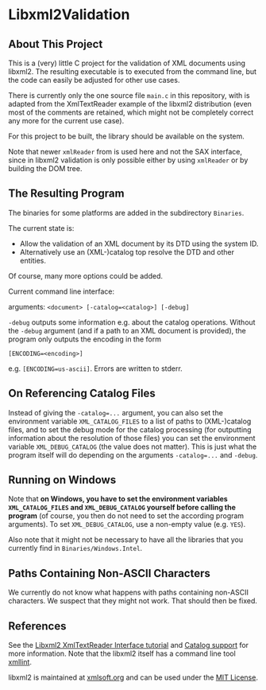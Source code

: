 # Libxml2Validation

## About This Project

This is a (very) little C project for the validation of XML documents using libxml2. The resulting executable is to executed from the command line, but the code can easily be adjusted for other use cases.

There is currently only the one source file `main.c` in this repository, with is adapted from the XmlTextReader example of the libxml2 distribution (even most of the comments are retained, which might not be completely correct any more for the current use case).

For this project to be built, the library should be available on the system.

Note that newer `xmlReader` from is used here and not the SAX interface, since in libxml2 validation is only possible either by using `xmlReader` or by building the DOM tree.

## The Resulting Program

The binaries for some platforms are added in the subdirectory `Binaries`.

The current state is:

- Allow the validation of an XML document by its DTD using the system ID.
- Alternatively use an (XML-)catalog top resolve the DTD and other entities.

Of course, many more options could be added.

Current command line interface:

arguments: `<document> [-catalog=<catalog>] [-debug]`

`-debug` outputs some information e.g. about the catalog operations. Without the `-debug` argument (and if a path to an XML document is provided), the program only outputs the encoding in the form

`[ENCODING=<encoding>]`

e.g. `[ENCODING=us-ascii]`. Errors are written to stderr.

## On Referencing Catalog Files

Instead of giving the `-catalog=...` argument, you can also set the environment variable `XML_CATALOG_FILES` to a list of paths to (XML-)catalog files, and to set the debug mode for the catalog processing (for outputting information about the resolution of those files) you can set the environment variable `XML_DEBUG_CATALOG` (the value does not matter). This is just what the program itself will do depending on the arguments `-catalog=...` and `-debug`.

## Running on Windows

Note that **on Windows, you have to set the environment variables `XML_CATALOG_FILES` and `XML_DEBUG_CATALOG` yourself before calling the program** (of course, you then do not need to set the according program arguments). To set `XML_DEBUG_CATALOG`, use a non-empty value (e.g. `YES`).

Also note that it might not be necessary to have all the libraries that you currently find in `Binaries/Windows.Intel`.

## Paths Containing Non-ASCII Characters

We currently do not know what happens with paths containing non-ASCII characters. We suspect that they might not work. That should then be fixed.

## References

See the [Libxml2 XmlTextReader Interface tutorial](http://xmlsoft.org/xmlreader.html) and [Catalog support](http://xmlsoft.org/catalog.html) for more information. Note that the libxml2 itself has a command line tool [xmllint](http://xmlsoft.org/xmllint.html).

libxml2 is maintained at [xmlsoft.org](http://www.xmlsoft.org) and can be used under the [MIT License](https://opensource.org/licenses/mit-license.html).